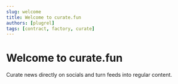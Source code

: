 ```yaml
---
slug: welcome
title: Welcome to curate.fun
authors: [plugrel]
tags: [contract, factory, curate]
---
```


# Welcome to curate.fun

Curate news directly on socials and turn feeds into regular content. 

